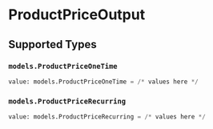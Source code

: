 # ProductPriceOutput


## Supported Types

### `models.ProductPriceOneTime`

```python
value: models.ProductPriceOneTime = /* values here */
```

### `models.ProductPriceRecurring`

```python
value: models.ProductPriceRecurring = /* values here */
```


